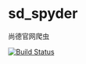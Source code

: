 # sd_spyder
尚德官网爬虫

[![Build Status](https://travis-ci.org/leon332157/sd_spyder.svg?branch=master)](https://travis-ci.org/leon332157/sd_spyder)
